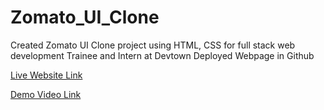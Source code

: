 # Zomato_UI_Clone
Created Zomato UI Clone project using HTML, CSS for full stack web development Trainee and Intern at Devtown 
Deployed Webpage in Github

[Live Website Link](https://anushav-2002.github.io/Zomato_UI_Clone/)

[Demo Video Link](https://youtu.be/_zC_zsPC1-I)
